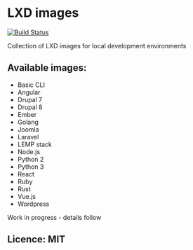 # LXD images

[![Build Status](https://travis-ci.org/drubb/lxd-images.svg?branch=master)](https://travis-ci.org/drubb/lxd-images)

Collection of LXD images for local development environments

## Available images:

* Basic CLI
* Angular
* Drupal 7
* Drupal 8
* Ember
* Golang
* Joomla
* Laravel
* LEMP stack
* Node.js
* Python 2
* Python 3
* React
* Ruby
* Rust
* Vue.js
* Wordpress

Work in progress - details follow

## Licence: MIT
